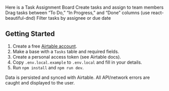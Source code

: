 Here is a Task Assignment Board
Create tasks and assign to team members
Drag tasks between “To Do,” “In Progress,” and “Done” columns (use react-beautiful-dnd)
Filter tasks by assignee or due date

## Getting Started

1. Create a free [Airtable account](https://airtable.com/).
2. Make a base with a `Tasks` table and required fields.
3. Create a personal access token (see Airtable docs).
4. Copy `.env.local.example` to `.env.local` and fill in your details.
5. Run `npm install` and `npm run dev`.

Data is persisted and synced with Airtable. All API/network errors are caught and displayed to the user.